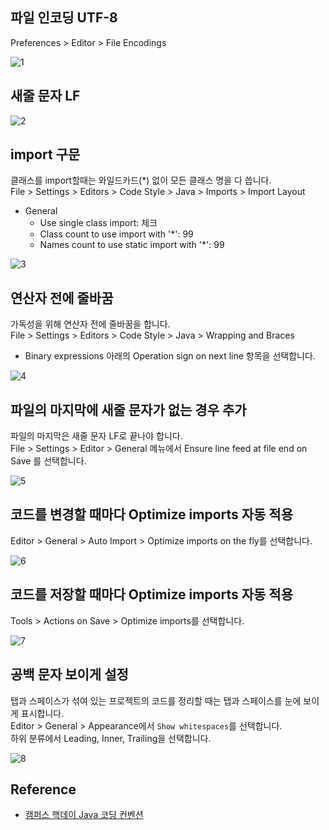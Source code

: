 ## 파일 인코딩 UTF-8
Preferences > Editor > File Encodings

![1]()

## 새줄 문자 LF
![2]()

## import 구문
클래스를 import할때는 와일드카드(*) 없이 모든 클래스 명을 다 씁니다.   
File > Settings > Editors > Code Style > Java > Imports > Import Layout
* General
  * Use single class import: 체크
  * Class count to use import with '*': 99
  * Names count to use static import with '*': 99

![3]()

## 연산자 전에 줄바꿈
가독성을 위해 연산자 전에 줄바꿈을 합니다.   
File > Settings > Editors > Code Style > Java > Wrapping and Braces   
* Binary expressions 아래의 Operation sign on next line 항목을 선택합니다.

![4]()

## 파일의 마지막에 새줄 문자가 없는 경우 추가
파일의 마지막은 새줄 문자 LF로 끝나야 합니다.   
File > Settings > Editor > General 메뉴에서 Ensure line feed at file end on Save 를 선택합니다.

![5]()

## 코드를 변경할 때마다 Optimize imports 자동 적용
Editor > General > Auto Import > Optimize imports on the fly를 선택합니다.

![6]()

## 코드를 저장할 때마다 Optimize imports 자동 적용
Tools > Actions on Save > Optimize imports를 선택합니다.

![7]()

## 공백 문자 보이게 설정
탭과 스페이스가 섞여 있는 프로젝트의 코드를 정리할 때는 탭과 스페이스를 눈에 보이게 표시합니다.   
Editor > General > Appearance에서 `Show whitespaces`를 선택합니다.   
하위 분류에서 Leading, Inner, Trailing을 선택합니다.

![8]()

## Reference
* [캠퍼스 핵데이 Java 코딩 컨벤션](https://naver.github.io/hackday-conventions-java/)
